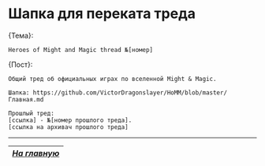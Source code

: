 # Шапка для переката треда

{Тема}:

```
Heroes of Might and Magic thread №[номер]
```

{Пост}:

```
Общий тред об официальных играх по вселенной Might & Magic.

Шапка: https://github.com/VictorDragonslayer/HoMM/blob/master/Главная.md

Прошлый тред:
[ссылка] - №[номер прошлого треда].
[ссылка на архивач прошлого треда]

```

------

|[*На главную*](Главная.md)|
|:---:|
